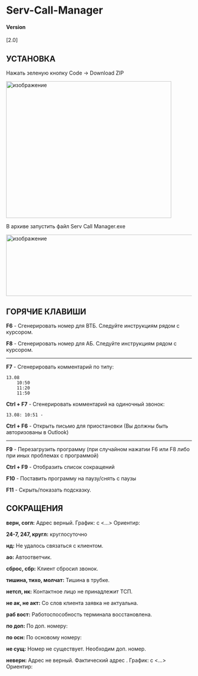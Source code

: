 # Serv-Call-Manager
#### Version
[2.0]

## УСТАНОВКА
Нажать зеленую кнопку Code -> Download ZIP

<img width="448" height="370" alt="изображение" src="https://github.com/user-attachments/assets/385c9efb-2b64-4539-ac6a-8bc86120817c" />

В архиве запустить файл Serv Call Manager.exe

<img width="686" height="166" alt="изображение" src="https://github.com/user-attachments/assets/a44914c3-106f-46b1-b7ba-46469b23e9ae" />


## ГОРЯЧИЕ КЛАВИШИ
**F6** - Сгенерировать номер для ВТБ. Следуйте инструкциям рядом с курсором.

**F8** - Сгенерировать номер для АБ. Следуйте инструкциям рядом с курсором.

----

**F7** - Сгенерировать комментарий по типу:

```
13.08
    10:50
    11:20
    11:50
```

**Ctrl + F7** - Сгенерировать комментарий на одиночный звонок:
```
13.08: 10:51 -
``` 
**Ctrl + F6** - Открыть письмо для приостановки (Вы должны быть авторизованы в Outlook)

----

**F9** - Перезагрузить программу (при случайном нажатии F6 или F8 либо при иных проблемах с программой)

**Ctrl + F9** - Отобразить список сокращений 

**F10** - Поставить программу на паузу/снять с паузы

**F11** - Скрыть/показать подсказку.


## CОКРАЩЕНИЯ
**верн, согл:** Адрес верный. График: с <...> Ориентир:

**24-7, 247, кругл:** круглосуточно

**нд:** Не удалось связаться с клиентом.

**ао:** Автоответчик.

**сброс, сбр:** Клиент сбросил звонок.

**тишина, тихо, молчат:** Тишина в трубке.

**нетсп, нк:** Контактное лицо не принадлежит ТСП.

**не ак, не акт:** Со слов клиента заявка не актуальна.

**раб вост:** Работоспособность терминала восстановлена. 

**по доп:** По доп. номеру:

**по осн:** По основому номеру:

**не сущ:** Номер не существует. Необходим доп. номер.

**неверн:** Адрес не верный. Фактический адрес . График: с <...> Ориентир:
